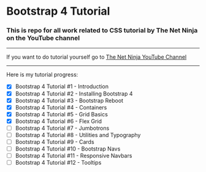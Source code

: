 # Bootstrap 4 Tutorial

### This is repo for all work related to CSS tutorial by The Net Ninja on the YouTube channel

---

If you want to do tutorial yourself go to [The Net Ninja YouTube Channel](https://www.youtube.com/playlist?list=PL4cUxeGkcC9jE_cGvLLC60C_PeF_24pvv "To the site")

---

Here is my tutorial progress:

* [x] Bootstrap 4 Tutorial #1 - Introduction
* [x] Bootstrap 4 Tutorial #2 - Installing Bootstrap 4
* [x] Bootstrap 4 Tutorial #3 - Bootstrap Reboot
* [x] Bootstrap 4 Tutorial #4 - Containers
* [x] Bootstrap 4 Tutorial #5 - Grid Basics
* [x] Bootstrap 4 Tutorial #6 - Flex Grid
* [ ] Bootstrap 4 Tutorial #7 - Jumbotrons
* [ ] Bootstrap 4 Tutorial #8 - Utilities and Typography
* [ ] Bootstrap 4 Tutorial #9 - Cards
* [ ] Bootstrap 4 Tutorial #10 - Bootstrap Navs
* [ ] Bootstrap 4 Tutorial #11 - Responsive Navbars
* [ ] Bootstrap 4 Tutorial #12 - Tooltips 